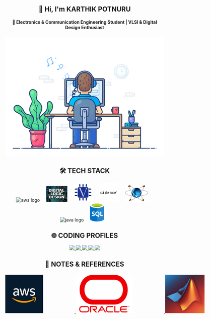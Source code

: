 <h2 align="center">👋 Hi, I'm KARTHIK POTNURU</h2>
<h4 align="center">📡 Electronics & Communication Engineering Student | VLSI & Digital Design Enthusiast</h4>

###
<p align="center">
<img src="https://github.com/Karthik-40019/Karthik-40019/blob/main/git.gif" width="550">
</p>
<h2 align="center"> 🛠️ TECH STACK</h2>
</p>
<p align="center">
  <img src="https://skillicons.dev/icons?i=aws" height="60" alt="aws logo"  />
  <img width="12" />
  <img src="https://github.com/Karthik-40019/Karthik-40019/blob/main/DLD.png" height="50" alt="dld logo"  />
  <img width="12" />
  <img src="https://github.com/Karthik-40019/Karthik-40019/blob/main/verilog.png" height="60" alt="verilog logo"  />
  <img width="12" />
  <img src="https://github.com/Karthik-40019/Karthik-40019/blob/main/cadence.jpg" height="60" alt="cadence logo"  />
  <img width="12" />
  <img src="https://github.com/Karthik-40019/Karthik-40019/blob/main/proteus.png" height="55" alt="cadence logo"  />
  <img width="12" />
  <img src="https://cdn.jsdelivr.net/gh/devicons/devicon/icons/java/java-original.svg" height="60" alt="java logo"  />
  <img width="12" />
  <img src="https://github.com/Karthik-40019/Karthik-40019/blob/main/sql.png" height="60" alt="sql logo"  />
  <img width="12" />
  
</div>
</p>



<h2 align="center">🌐 CODING PROFILES</h2>
<p align="center">
  <a href="https://www.linkedin.com/in/karthik-potnuru-a0b372310/">
    <img src="https://img.shields.io/badge/LinkedIn-0077B5?style=for-the-badge&logo=linkedin&logoColor=white" />
  </a>
  <a href="https://leetcode.com/u/karthik7565/">
    <img src="https://img.shields.io/badge/LeetCode-FFA116?style=for-the-badge&logo=leetcode&logoColor=white" />
  </a>
  <a href="https://www.hackerrank.com/profile/karthik7565">
    <img src="https://img.shields.io/badge/HackerRank-2EC866?style=for-the-badge&logo=hackerrank&logoColor=white" />
  </a>
  <a href="https://www.codechef.com/users/karthik7565">
    <img src="https://img.shields.io/badge/CodeChef-5B4638?style=for-the-badge&logo=codechef&logoColor=white" />
  </a>
  <a href="https://codeforces.com/profile/karthik7565">
    <img src="https://img.shields.io/badge/Codeforces-1F8ACB?style=for-the-badge&logo=codeforces&logoColor=white" />
  </a>
</p>

</div>

<h2 align="center">📝 NOTES & REFERENCES</h2>
<div style="white-space: nowrap;">
  <a href="https://aws.amazon.com/" target="_blank">
    <img src="https://github.com/Karthik-40019/Karthik-40019/blob/main/aws.jpg" 
         width="120" style="margin-right: 100px;">
  </a>
  <a href="https://github.com/Karthik-40019/AWS-Cloud-Practitioner" target="_blank">
    <img src="https://github.com/Karthik-40019/Karthik-40019/blob/main/Oracle.png" 
         width="180" style="margin-right: 100px;">
  </a>

  <a href="https://github.com/Karthik-40019/MATLAB" target="_blank">
    <img src="https://github.com/Karthik-40019/Karthik-40019/blob/main/matlab.png" 
         width="125">
  </a>
</div>





